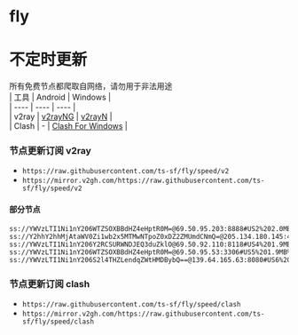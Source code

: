 # fly
# 不定时更新
所有免费节点都爬取自网络，请勿用于非法用途  
|  工具  | Android  | Windows  |  
|  ----  | ----   | ----  |  
| v2ray  | [v2rayNG](https://github.com/2dust/v2rayNG/releases) | [v2rayN](https://github.com/2dust/v2rayN/releases) |  
| Clash  | - | [Clash For Windows](https://github.com/2dust/clashN/releases) | 
  
### 节点更新订阅  v2ray
- `https://raw.githubusercontent.com/ts-sf/fly/speed/v2`  
- `https://mirror.v2gh.com/https://raw.githubusercontent.com/ts-sf/fly/speed/v2`  

#### 部分节点  
``` 
ss://YWVzLTI1Ni1nY206WTZSOXBBdHZ4eHptR0M=@69.50.95.203:8888#US2%202.0MB%2Fs
ss://Y2hhY2hhMjAtaWV0Zi1wb2x5MTMwNTpoZ0xDZ2ZMUmdCNmQ=@205.134.180.145:443#US3%2092.1MB%2Fs
ss://YWVzLTI1Ni1nY206Y2RCSURWNDJEQ3duZklO@69.50.92.110:8118#US4%201.9MB%2Fs
ss://YWVzLTI1Ni1nY206WTZSOXBBdHZ4eHptR0M=@69.50.95.53:3306#US5%201.9MB%2Fs
ss://YWVzLTI1Ni1nY206S2l4THZLendqZWtHMDBybQ==@139.64.165.63:8080#US6%201.9MB%2Fs
```
### 节点更新订阅  clash
- `https://raw.githubusercontent.com/ts-sf/fly/speed/clash`  
- `https://mirror.v2gh.com/https://raw.githubusercontent.com/ts-sf/fly/speed/clash`  


